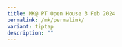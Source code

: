 ```yaml
---
title: MK@ PT Open House 3 Feb 2024
permalink: /mk/permalink/
variant: tiptap
description: ""
---
```

<p></p>